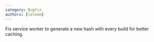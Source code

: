 ```yaml
---
category: Bugfix
authors: [lelemm]
---
```


Fix service worker to generate a new hash with every build for better caching.

